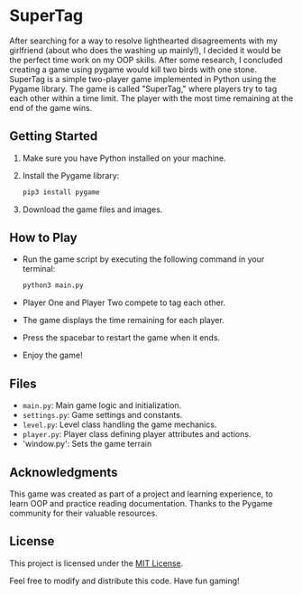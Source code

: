 # SuperTag

After searching for a way to resolve lighthearted disagreements with my girlfriend (about who does the washing up mainly!), I decided it would be the perfect time work on my OOP skills. After some research, I concluded creating a game using pygame would kill two birds with one stone. SuperTag is a simple two-player game implemented in Python using the Pygame library. The game is called "SuperTag," where players try to tag each other within a time limit. The player with the most time remaining at the end of the game wins.

## Getting Started

1. Make sure you have Python installed on your machine.
2. Install the Pygame library:

   ```bash
   pip3 install pygame
   ```

3. Download the game files and images.

## How to Play

- Run the game script by executing the following command in your terminal:

  ```bash
  python3 main.py
  ```

- Player One and Player Two compete to tag each other.
- The game displays the time remaining for each player.
- Press the spacebar to restart the game when it ends.
- Enjoy the game!

## Files

- `main.py`: Main game logic and initialization.
- `settings.py`: Game settings and constants.
- `level.py`: Level class handling the game mechanics.
- `player.py`: Player class defining player attributes and actions.
- 'window.py': Sets the game terrain

## Acknowledgments

This game was created as part of a project and learning experience, to learn OOP and practice reading documentation. Thanks to the Pygame community for their valuable resources.

## License

This project is licensed under the [MIT License](LICENSE).

Feel free to modify and distribute this code. Have fun gaming!
